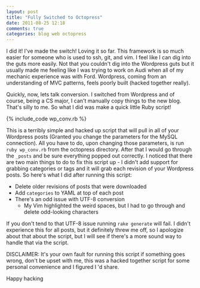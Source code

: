 ```yaml
---
layout: post
title: "Fully Switched to Octopress"
date: 2011-08-25 12:18
comments: true
categories: blog web octopress
---
```


I did it! I've made the switch! Loving it so far. This framework is so much easier for someone who is used to ssh, git, and vim. I feel like I can dig into the guts more easily. Not that you couldn't dig into the Wordpress guts but it usually made me feeling like I was trying to work on Audi when all of my mechanic experience was with Ford. Wordpress, coming from an understanding of MVC patterns, feels poorly built (hacked together really).

Quickly, now, lets talk conversion. I switched from Wordpress and of course, being a CS major, I can't manually copy things to the new blog. That's silly to me. So what I did was make a quick little Ruby script!

{% include_code wp_conv.rb %}

This is a terribly simple and hacked up script that will pull in all of your Wordpress posts (Granted you change the parameters for the MySQL connection). All you have to do, upon changing those parameters, is run `ruby wp_conv.rb` from the octopress directory. After that I would go through the `_posts` and be sure everything popped out correctly. I noticed that there are two main things to do to fix this script up - I didn't add support for grabbing categories or tags and it will grab each revision of your Wordpress posts. So here's what I did after running this script: 

 * Delete older revisions of posts that were downloaded
 * Add `categories` to YAML at top of each post
 * There's an odd issue with UTF-8 conversion
	* My Vim highlighted the weird spaces, but I had to go through and delete odd-looking characters

If you don't tend to that UTF-8 issue running `rake generate` will fail. I didn't experience this for all posts, but it definitely threw me off, so I apologize about that about the script, but I will see if there's a more sound way to handle that via the script.

DISCLAIMER: It's your own fault for running this script if something goes wrong, don't be upset with me, this was a hacked together script for some personal convenience and I figured I 'd share.

Happy hacking
